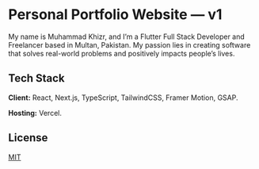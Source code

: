 # Personal Portfolio Website — v1

My name is Muhammad Khizr, and I’m a Flutter Full Stack Developer and Freelancer based in Multan, Pakistan. My passion lies in creating software that solves real-world problems and positively impacts people’s lives.


## Tech Stack

**Client:** React, Next.js, TypeScript, TailwindCSS, Framer Motion, GSAP.

**Hosting:** Vercel.


## License

[MIT](https://choosealicense.com/licenses/mit/)

